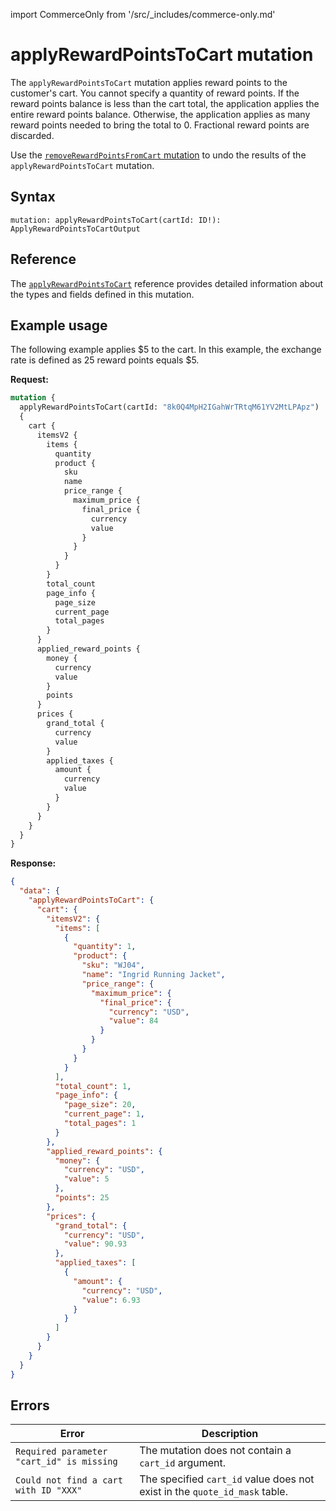 import CommerceOnly from '/src/_includes/commerce-only.md'

<CommerceOnly />

# applyRewardPointsToCart mutation

The `applyRewardPointsToCart` mutation applies reward points to the customer's cart. You cannot specify a quantity of reward points. If the reward points balance is less than the cart total, the application applies the entire reward points balance. Otherwise, the application applies as many reward points needed to bring the total to 0. Fractional reward points are discarded.

Use the [`removeRewardPointsFromCart` mutation](remove-reward-points.md) to undo the results of the `applyRewardPointsToCart` mutation.

## Syntax

`mutation: applyRewardPointsToCart(cartId: ID!): ApplyRewardPointsToCartOutput`

## Reference

The [`applyRewardPointsToCart`](https://developer.adobe.com/commerce/webapi/graphql-api/index.html#mutation-applyRewardPointsToCart) reference provides detailed information about the types and fields defined in this mutation.

## Example usage

The following example applies $5 to the cart. In this example, the exchange rate is defined as 25 reward points equals $5.

**Request:**

```graphql
mutation {
  applyRewardPointsToCart(cartId: "8k0Q4MpH2IGahWrTRtqM61YV2MtLPApz")
  {
    cart {
      itemsV2 {
        items {
          quantity
          product {
            sku
            name
            price_range {
              maximum_price {
                final_price {
                  currency
                  value
                }
              }
            }
          }
        }
        total_count
        page_info {
          page_size
          current_page
          total_pages
        }
      }
      applied_reward_points {
        money {
          currency
          value
        }
        points
      }
      prices {
        grand_total {
          currency
          value
        }
        applied_taxes {
          amount {
            currency
            value
          }
        }
      }
    }
  }
}
```

**Response:**

```json
{
  "data": {
    "applyRewardPointsToCart": {
      "cart": {
        "itemsV2": {
          "items": [
            {
              "quantity": 1,
              "product": {
                "sku": "WJ04",
                "name": "Ingrid Running Jacket",
                "price_range": {
                  "maximum_price": {
                    "final_price": {
                      "currency": "USD",
                      "value": 84
                    }
                  }
                }
              }
            }
          ],
          "total_count": 1,
          "page_info": {
            "page_size": 20,
            "current_page": 1,
            "total_pages": 1
          }
        },
        "applied_reward_points": {
          "money": {
            "currency": "USD",
            "value": 5
          },
          "points": 25
        },
        "prices": {
          "grand_total": {
            "currency": "USD",
            "value": 90.93
          },
          "applied_taxes": [
            {
              "amount": {
                "currency": "USD",
                "value": 6.93
              }
            }
          ]
        }
      }
    }
  }
}
```

## Errors

Error | Description
--- | ---
`Required parameter "cart_id" is missing` | The mutation does not contain a `cart_id` argument.
`Could not find a cart with ID "XXX"` | The specified `cart_id` value does not exist in the `quote_id_mask` table.
